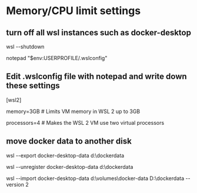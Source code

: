 # Memory/CPU limit settings

turn off all wsl instances such as docker-desktop
-------------------------------------------------

wsl --shutdown

notepad "$env:USERPROFILE/.wslconfig"

Edit .wslconfig file with notepad and write down these settings
-------------------------------------------------
[wsl2]

memory=3GB   # Limits VM memory in WSL 2 up to 3GB

processors=4 # Makes the WSL 2 VM use two virtual processors

move docker data to another disk
-------------------------------------------------
wsl --export docker-desktop-data d:\dockerdata

wsl --unregister docker-desktop-data d:\dockerdata

wsl --import docker-desktop-data d:\volumes\docker-data D:\dockerdata --version 2
